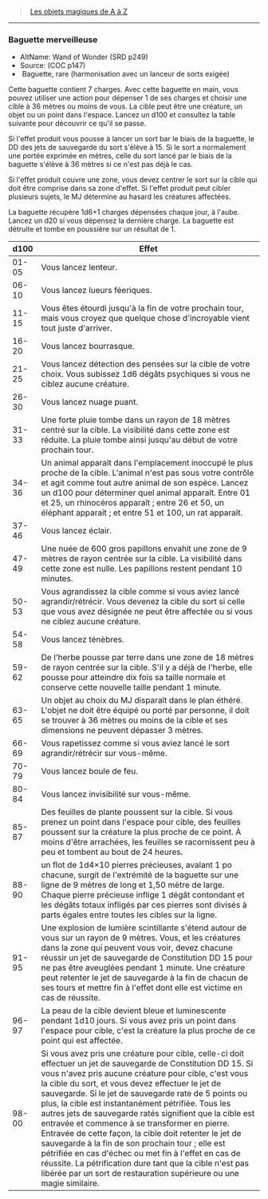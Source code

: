 ﻿---
!MagicItem
Type: Baguette
Rarity: rare
Attunement: harmonisation avec un lanceur de sorts exigée
Id: magicitems_az_hd.md#baguette-merveilleuse
ParentLink: magicitems_az_hd.md#les-objets-magiques-de-a-à-z
Name: Baguette merveilleuse
ParentName: Les objets magiques de A à Z
NameLevel: 3
AltName: Wand of Wonder (SRD p249)
Source: (COC p147)
Attributes:
  Name: Baguette merveilleuse
  Markdown: >+
    ### <!--Name-->Baguette merveilleuse<!--/Name-->


    - AltName: <!--AltName-->Wand of Wonder (SRD p249)<!--/AltName-->

    - Source: <!--Source-->(COC p147)<!--/Source-->

    -  <!--Type-->Baguette<!--/Type-->, <!--Rarity-->rare<!--/Rarity--> (<!--Attunement-->harmonisation avec un lanceur de sorts exigée<!--/Attunement-->)


    Cette baguette contient 7 charges. Avec cette baguette en main, vous pouvez utiliser une action pour dépenser 1 de ses charges et choisir une cible à 36 mètres ou moins de vous. La cible peut être une créature, un objet ou un point dans l'espace. Lancez un d100 et consultez la table suivante pour découvrir ce qu'il se passe.


    Si l'effet produit vous pousse à lancer un sort bar le biais de la baguette, le DD des jets de sauvegarde du sort s'élève à 15. Si le sort a normalement une portée exprimée en mètres, celle du sort lancé par le biais de la baguette s'élève à 36 mètres si ce n'est pas déjà le cas.


    Si l'effet produit couvre une zone, vous devez centrer le sort sur la cible qui doit être comprise dans sa zone d'effet. Si l'effet produit peut cibler plusieurs sujets, le MJ détermine au hasard les créatures affectées.


    La baguette récupère 1d6+1 charges dépensées chaque jour, à l'aube. Lancez un d20 si vous dépensez la dernière charge. La baguette est détruite et tombe en poussière sur un résultat de 1.


    |d100|Effet|

    |---|---|

    |01-05|Vous lancez lenteur.|

    |06-10|Vous lancez lueurs féeriques.|

    |11-15|Vous êtes étourdi jusqu'à la fin de votre <!--br-->prochain tour, mais vous croyez que quelque <!--br-->chose d'incroyable vient tout juste d'arriver.|

    |16-20|Vous lancez bourrasque.|

    |21-25|Vous lancez détection des pensées sur la <!--br-->cible de votre choix. Vous subissez 1d6 dégâts <!--br-->psychiques si vous ne ciblez aucune créature.|

    |26-30|Vous lancez nuage puant.|

    |31-33|Une forte pluie tombe dans un rayon de 18 <!--br-->mètres centré sur la cible. La visibilité dans <!--br-->cette zone est réduite. La pluie tombe ainsi <!--br-->jusqu'au début de votre prochain tour.|

    |34-36|Un animal apparaît dans l'emplacement <!--br-->inoccupé le plus proche de la cible. L'animal <!--br-->n'est pas sous votre contrôle et agit comme <!--br-->tout autre animal de son espèce. Lancez un <!--br-->d100 pour déterminer quel animal apparaît. <!--br-->Entre 01 et 25, un rhinocéros apparaît ; entre 26 <!--br-->et 50, un éléphant apparaît ; et entre 51 et 100, <!--br-->un rat apparaît.|

    |37-46|Vous lancez éclair.|

    |47-49|Une nuée de 600 gros papillons envahit une <!--br-->zone de 9 mètres de rayon centrée sur la cible. <!--br-->La visibilité dans cette zone est nulle. Les <!--br-->papillons restent pendant 10 minutes.|

    |50-53|Vous agrandissez la cible comme si vous aviez <!--br-->lancé agrandir/rétrécir. Vous devenez la cible <!--br-->du sort si celle que vous avez désignée ne <!--br-->peut être affectée ou si vous ne ciblez aucune <!--br-->créature.|

    |54-58|Vous lancez ténèbres.|

    |59-62|De l'herbe pousse par terre dans une zone de <!--br-->18 mètres de rayon centrée sur la cible. S'il y <!--br-->a déjà de l'herbe, elle pousse pour atteindre <!--br-->dix fois sa taille normale et conserve cette <!--br-->nouvelle taille pendant 1 minute.|

    |63-65|Un objet au choix du MJ disparaît dans le plan <!--br-->éthéré. L'objet ne doit être équipé ou porté <!--br-->par personne, il doit se trouver à 36 mètres ou <!--br-->moins de la cible et ses dimensions ne peuvent <!--br-->dépasser 3 mètres.|

    |66-69|Vous rapetissez comme si vous aviez lancé le <!--br-->sort agrandir/rétrécir sur vous-même.|

    |70-79|Vous lancez boule de feu.|

    |80-84|Vous lancez invisibilité sur vous-même.|

    |85-87|Des feuilles de plante poussent sur la cible. Si <!--br-->vous prenez un point dans l'espace pour cible, <!--br-->des feuilles poussent sur la créature la plus <!--br-->proche de ce point. À moins d'être arrachées, <!--br-->les feuilles se racornissent peu à peu et <!--br-->tombent au bout de 24 heures.|

    |88-90|un flot de 1d4×10 pierres précieuses, avalant <!--br-->1 po chacune, surgit de l'extrémité de la <!--br-->baguette sur une ligne de 9 mètres de long et <!--br-->1,50 mètre de large. Chaque pierre précieuse <!--br-->inflige 1 dégât contondant et les dégâts totaux <!--br-->infligés par ces pierres sont divisés à parts <!--br-->égales entre toutes les cibles sur la ligne.|

    |91-95|Une explosion de lumière scintillante s'étend <!--br-->autour de vous sur un rayon de 9 mètres. <!--br-->Vous, et les créatures dans la zone qui peuvent <!--br-->vous voir, devez chacune réussir un jet de <!--br-->sauvegarde de Constitution DD 15 pour ne pas <!--br-->être aveuglées pendant 1 minute. Une créature <!--br-->peut retenter le jet de sauvegarde à la fin de <!--br-->chacun de ses tours et mettre fin à l'effet dont <!--br-->elle est victime en cas de réussite.|

    |96-97|La peau de la cible devient bleue et <!--br-->luminescente pendant 1d10 jours. Si vous avez <!--br-->pris un point dans l'espace pour cible, c'est <!--br-->la créature la plus proche de ce point qui est <!--br-->affectée.|

    |98-00|Si vous avez pris une créature pour cible, <!--br-->celle-ci doit effectuer un jet de sauvegarde de <!--br-->Constitution DD 15. Si vous n'avez pris aucune <!--br-->créature pour cible, c'est vous la cible du sort, <!--br-->et vous devez effectuer le jet de sauvegarde. Si <!--br-->le jet de sauvegarde rate de 5 points ou plus, <!--br-->la cible est instantanément pétrifiée. Tous <!--br-->les autres jets de sauvegarde ratés signifient <!--br-->que la cible est entravée et commence à se <!--br-->transformer en pierre. Entravée de cette façon, <!--br-->la cible doit retenter le jet de sauvegarde à <!--br-->la fin de son prochain tour ; elle est pétrifiée <!--br-->en cas d'échec ou met fin à l'effet en cas de <!--br-->réussite. La pétrification dure tant que la cible <!--br-->n'est pas libérée par un sort de restauration <!--br-->supérieure ou une magie similaire.|

  AltName: Wand of Wonder (SRD p249)
  Source: (COC p147)
  Type: Baguette
  Rarity: rare
  Attunement: harmonisation avec un lanceur de sorts exigée
AttributesDictionary: >+
  Name: Baguette merveilleuse

  Markdown: >+

    ### <!--Name-->Baguette merveilleuse<!--/Name-->





    - AltName: <!--AltName-->Wand of Wonder (SRD p249)<!--/AltName-->



    - Source: <!--Source-->(COC p147)<!--/Source-->



    -  <!--Type-->Baguette<!--/Type-->, <!--Rarity-->rare<!--/Rarity--> (<!--Attunement-->harmonisation avec un lanceur de sorts exigée<!--/Attunement-->)





    Cette baguette contient 7 charges. Avec cette baguette en main, vous pouvez utiliser une action pour dépenser 1 de ses charges et choisir une cible à 36 mètres ou moins de vous. La cible peut être une créature, un objet ou un point dans l'espace. Lancez un d100 et consultez la table suivante pour découvrir ce qu'il se passe.





    Si l'effet produit vous pousse à lancer un sort bar le biais de la baguette, le DD des jets de sauvegarde du sort s'élève à 15. Si le sort a normalement une portée exprimée en mètres, celle du sort lancé par le biais de la baguette s'élève à 36 mètres si ce n'est pas déjà le cas.





    Si l'effet produit couvre une zone, vous devez centrer le sort sur la cible qui doit être comprise dans sa zone d'effet. Si l'effet produit peut cibler plusieurs sujets, le MJ détermine au hasard les créatures affectées.





    La baguette récupère 1d6+1 charges dépensées chaque jour, à l'aube. Lancez un d20 si vous dépensez la dernière charge. La baguette est détruite et tombe en poussière sur un résultat de 1.





    |d100|Effet|



    |---|---|



    |01-05|Vous lancez lenteur.|



    |06-10|Vous lancez lueurs féeriques.|



    |11-15|Vous êtes étourdi jusqu'à la fin de votre <!--br-->prochain tour, mais vous croyez que quelque <!--br-->chose d'incroyable vient tout juste d'arriver.|



    |16-20|Vous lancez bourrasque.|



    |21-25|Vous lancez détection des pensées sur la <!--br-->cible de votre choix. Vous subissez 1d6 dégâts <!--br-->psychiques si vous ne ciblez aucune créature.|



    |26-30|Vous lancez nuage puant.|



    |31-33|Une forte pluie tombe dans un rayon de 18 <!--br-->mètres centré sur la cible. La visibilité dans <!--br-->cette zone est réduite. La pluie tombe ainsi <!--br-->jusqu'au début de votre prochain tour.|



    |34-36|Un animal apparaît dans l'emplacement <!--br-->inoccupé le plus proche de la cible. L'animal <!--br-->n'est pas sous votre contrôle et agit comme <!--br-->tout autre animal de son espèce. Lancez un <!--br-->d100 pour déterminer quel animal apparaît. <!--br-->Entre 01 et 25, un rhinocéros apparaît ; entre 26 <!--br-->et 50, un éléphant apparaît ; et entre 51 et 100, <!--br-->un rat apparaît.|



    |37-46|Vous lancez éclair.|



    |47-49|Une nuée de 600 gros papillons envahit une <!--br-->zone de 9 mètres de rayon centrée sur la cible. <!--br-->La visibilité dans cette zone est nulle. Les <!--br-->papillons restent pendant 10 minutes.|



    |50-53|Vous agrandissez la cible comme si vous aviez <!--br-->lancé agrandir/rétrécir. Vous devenez la cible <!--br-->du sort si celle que vous avez désignée ne <!--br-->peut être affectée ou si vous ne ciblez aucune <!--br-->créature.|



    |54-58|Vous lancez ténèbres.|



    |59-62|De l'herbe pousse par terre dans une zone de <!--br-->18 mètres de rayon centrée sur la cible. S'il y <!--br-->a déjà de l'herbe, elle pousse pour atteindre <!--br-->dix fois sa taille normale et conserve cette <!--br-->nouvelle taille pendant 1 minute.|



    |63-65|Un objet au choix du MJ disparaît dans le plan <!--br-->éthéré. L'objet ne doit être équipé ou porté <!--br-->par personne, il doit se trouver à 36 mètres ou <!--br-->moins de la cible et ses dimensions ne peuvent <!--br-->dépasser 3 mètres.|



    |66-69|Vous rapetissez comme si vous aviez lancé le <!--br-->sort agrandir/rétrécir sur vous-même.|



    |70-79|Vous lancez boule de feu.|



    |80-84|Vous lancez invisibilité sur vous-même.|



    |85-87|Des feuilles de plante poussent sur la cible. Si <!--br-->vous prenez un point dans l'espace pour cible, <!--br-->des feuilles poussent sur la créature la plus <!--br-->proche de ce point. À moins d'être arrachées, <!--br-->les feuilles se racornissent peu à peu et <!--br-->tombent au bout de 24 heures.|



    |88-90|un flot de 1d4×10 pierres précieuses, avalant <!--br-->1 po chacune, surgit de l'extrémité de la <!--br-->baguette sur une ligne de 9 mètres de long et <!--br-->1,50 mètre de large. Chaque pierre précieuse <!--br-->inflige 1 dégât contondant et les dégâts totaux <!--br-->infligés par ces pierres sont divisés à parts <!--br-->égales entre toutes les cibles sur la ligne.|



    |91-95|Une explosion de lumière scintillante s'étend <!--br-->autour de vous sur un rayon de 9 mètres. <!--br-->Vous, et les créatures dans la zone qui peuvent <!--br-->vous voir, devez chacune réussir un jet de <!--br-->sauvegarde de Constitution DD 15 pour ne pas <!--br-->être aveuglées pendant 1 minute. Une créature <!--br-->peut retenter le jet de sauvegarde à la fin de <!--br-->chacun de ses tours et mettre fin à l'effet dont <!--br-->elle est victime en cas de réussite.|



    |96-97|La peau de la cible devient bleue et <!--br-->luminescente pendant 1d10 jours. Si vous avez <!--br-->pris un point dans l'espace pour cible, c'est <!--br-->la créature la plus proche de ce point qui est <!--br-->affectée.|



    |98-00|Si vous avez pris une créature pour cible, <!--br-->celle-ci doit effectuer un jet de sauvegarde de <!--br-->Constitution DD 15. Si vous n'avez pris aucune <!--br-->créature pour cible, c'est vous la cible du sort, <!--br-->et vous devez effectuer le jet de sauvegarde. Si <!--br-->le jet de sauvegarde rate de 5 points ou plus, <!--br-->la cible est instantanément pétrifiée. Tous <!--br-->les autres jets de sauvegarde ratés signifient <!--br-->que la cible est entravée et commence à se <!--br-->transformer en pierre. Entravée de cette façon, <!--br-->la cible doit retenter le jet de sauvegarde à <!--br-->la fin de son prochain tour ; elle est pétrifiée <!--br-->en cas d'échec ou met fin à l'effet en cas de <!--br-->réussite. La pétrification dure tant que la cible <!--br-->n'est pas libérée par un sort de restauration <!--br-->supérieure ou une magie similaire.|



  AltName: Wand of Wonder (SRD p249)

  Source: (COC p147)

  Type: Baguette

  Rarity: rare

  Attunement: harmonisation avec un lanceur de sorts exigée

---
> [Les objets magiques de A à Z](hd_magicitems_az_les_objets_magiques_de_a_a_z.md)

---

### Baguette merveilleuse

- AltName: Wand of Wonder (SRD p249)
- Source: (COC p147)
-  Baguette, rare (harmonisation avec un lanceur de sorts exigée)

Cette baguette contient 7 charges. Avec cette baguette en main, vous pouvez utiliser une action pour dépenser 1 de ses charges et choisir une cible à 36 mètres ou moins de vous. La cible peut être une créature, un objet ou un point dans l'espace. Lancez un d100 et consultez la table suivante pour découvrir ce qu'il se passe.

Si l'effet produit vous pousse à lancer un sort bar le biais de la baguette, le DD des jets de sauvegarde du sort s'élève à 15. Si le sort a normalement une portée exprimée en mètres, celle du sort lancé par le biais de la baguette s'élève à 36 mètres si ce n'est pas déjà le cas.

Si l'effet produit couvre une zone, vous devez centrer le sort sur la cible qui doit être comprise dans sa zone d'effet. Si l'effet produit peut cibler plusieurs sujets, le MJ détermine au hasard les créatures affectées.

La baguette récupère 1d6+1 charges dépensées chaque jour, à l'aube. Lancez un d20 si vous dépensez la dernière charge. La baguette est détruite et tombe en poussière sur un résultat de 1.

|d100|Effet|
|---|---|
|01-05|Vous lancez lenteur.|
|06-10|Vous lancez lueurs féeriques.|
|11-15|Vous êtes étourdi jusqu'à la fin de votre prochain tour, mais vous croyez que quelque chose d'incroyable vient tout juste d'arriver.|
|16-20|Vous lancez bourrasque.|
|21-25|Vous lancez détection des pensées sur la cible de votre choix. Vous subissez 1d6 dégâts psychiques si vous ne ciblez aucune créature.|
|26-30|Vous lancez nuage puant.|
|31-33|Une forte pluie tombe dans un rayon de 18 mètres centré sur la cible. La visibilité dans cette zone est réduite. La pluie tombe ainsi jusqu'au début de votre prochain tour.|
|34-36|Un animal apparaît dans l'emplacement inoccupé le plus proche de la cible. L'animal n'est pas sous votre contrôle et agit comme tout autre animal de son espèce. Lancez un d100 pour déterminer quel animal apparaît. Entre 01 et 25, un rhinocéros apparaît ; entre 26 et 50, un éléphant apparaît ; et entre 51 et 100, un rat apparaît.|
|37-46|Vous lancez éclair.|
|47-49|Une nuée de 600 gros papillons envahit une zone de 9 mètres de rayon centrée sur la cible. La visibilité dans cette zone est nulle. Les papillons restent pendant 10 minutes.|
|50-53|Vous agrandissez la cible comme si vous aviez lancé agrandir/rétrécir. Vous devenez la cible du sort si celle que vous avez désignée ne peut être affectée ou si vous ne ciblez aucune créature.|
|54-58|Vous lancez ténèbres.|
|59-62|De l'herbe pousse par terre dans une zone de 18 mètres de rayon centrée sur la cible. S'il y a déjà de l'herbe, elle pousse pour atteindre dix fois sa taille normale et conserve cette nouvelle taille pendant 1 minute.|
|63-65|Un objet au choix du MJ disparaît dans le plan éthéré. L'objet ne doit être équipé ou porté par personne, il doit se trouver à 36 mètres ou moins de la cible et ses dimensions ne peuvent dépasser 3 mètres.|
|66-69|Vous rapetissez comme si vous aviez lancé le sort agrandir/rétrécir sur vous-même.|
|70-79|Vous lancez boule de feu.|
|80-84|Vous lancez invisibilité sur vous-même.|
|85-87|Des feuilles de plante poussent sur la cible. Si vous prenez un point dans l'espace pour cible, des feuilles poussent sur la créature la plus proche de ce point. À moins d'être arrachées, les feuilles se racornissent peu à peu et tombent au bout de 24 heures.|
|88-90|un flot de 1d4×10 pierres précieuses, avalant 1 po chacune, surgit de l'extrémité de la baguette sur une ligne de 9 mètres de long et 1,50 mètre de large. Chaque pierre précieuse inflige 1 dégât contondant et les dégâts totaux infligés par ces pierres sont divisés à parts égales entre toutes les cibles sur la ligne.|
|91-95|Une explosion de lumière scintillante s'étend autour de vous sur un rayon de 9 mètres. Vous, et les créatures dans la zone qui peuvent vous voir, devez chacune réussir un jet de sauvegarde de Constitution DD 15 pour ne pas être aveuglées pendant 1 minute. Une créature peut retenter le jet de sauvegarde à la fin de chacun de ses tours et mettre fin à l'effet dont elle est victime en cas de réussite.|
|96-97|La peau de la cible devient bleue et luminescente pendant 1d10 jours. Si vous avez pris un point dans l'espace pour cible, c'est la créature la plus proche de ce point qui est affectée.|
|98-00|Si vous avez pris une créature pour cible, celle-ci doit effectuer un jet de sauvegarde de Constitution DD 15. Si vous n'avez pris aucune créature pour cible, c'est vous la cible du sort, et vous devez effectuer le jet de sauvegarde. Si le jet de sauvegarde rate de 5 points ou plus, la cible est instantanément pétrifiée. Tous les autres jets de sauvegarde ratés signifient que la cible est entravée et commence à se transformer en pierre. Entravée de cette façon, la cible doit retenter le jet de sauvegarde à la fin de son prochain tour ; elle est pétrifiée en cas d'échec ou met fin à l'effet en cas de réussite. La pétrification dure tant que la cible n'est pas libérée par un sort de restauration supérieure ou une magie similaire.|

